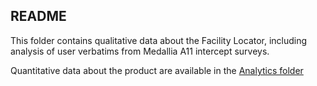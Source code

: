 ## README

This folder contains qualitative data about the Facility Locator, including analysis of user verbatims from Medallia A11 intercept surveys.

Quantitative data about the product are available in the [Analytics folder](https://github.com/department-of-veterans-affairs/va.gov-team/tree/master/products/facilities/facility-locator/analytics)
